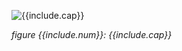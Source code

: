 ![{{include.cap}}]({{site.baseurl}}/images/{{include.img}})

*figure {{include.num}}: {{include.cap}}*
